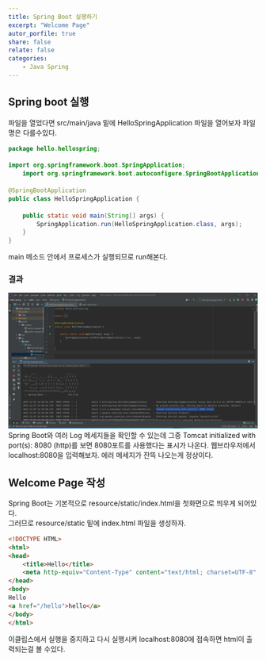 ```yaml
---
title: Spring Boot 실행하기
excerpt: "Welcome Page"
autor_porfile: true
share: false
relate: false
categories:
    - Java Spring
---
```

## Spring boot 실행

파일을 열었다면 src/main/java 밑에 HelloSpringApplication 파일을 열어보자 파일명은 다를수있다.
~~~java
package hello.hellospring;

import org.springframework.boot.SpringApplication;
    import org.springframework.boot.autoconfigure.SpringBootApplication;

@SpringBootApplication
public class HelloSpringApplication {

	public static void main(String[] args) {
		SpringApplication.run(HelloSpringApplication.class, args);
	}
}   
~~~
main 메소드 안에서 프로세스가 실행되므로 run해본다.
### 결과
<div><img src = "../../assets/images/캡쳐.png"/></div>
Spring Boot와 여러 Log 메세지들을 확인할 수 있는데 그중 Tomcat initialized with port(s): 8080 (http)를 보면  8080포트를 사용했다는 표시가 나온다.  
웹브라우저에서 localhost:8080을 입력해보자. 에러 메세지가 잔뜩 나오는게 정상이다.   


## Welcome Page 작성
Spring Boot는 기본적으로 resource/static/index.html을 첫화면으로 띄우게 되어있다.  
그러므로 resource/static 밑에 index.html 파일을 생성하자.  
~~~html
<!DOCTYPE HTML>
<html>
<head>
    <title>Hello</title>
    <meta http-equiv="Content-Type" content="text/html; charset=UTF-8" />
</head>
<body>
Hello
<a href="/hello">hello</a>
</body>
</html>
~~~
이클립스에서 실행을 중지하고 다시 실행시켜 localhost:8080에 접속하면 html이 출력되는걸 볼 수있다.